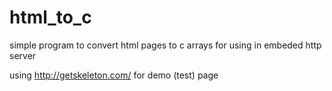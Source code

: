 # html_to_c
simple program to convert html pages to c arrays for using in embeded http server

using http://getskeleton.com/ for demo (test) page
